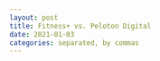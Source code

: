 ```yaml
---
layout: post
title: Fitness+ vs. Peloton Digital
date: 2021-01-03
categories: separated, by commas
---
```

